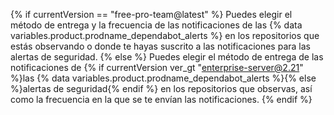 {% if currentVersion == "free-pro-team@latest" %}
Puedes elegir el método de entrega y la frecuencia de las notificaciones de
las {% data variables.product.prodname_dependabot_alerts %} en los repositorios que estás observando o donde te hayas suscrito a las notificaciones para las alertas de seguridad.
{% else %}
Puedes elegir el método de entrega de las notificaciones de
{% if currentVersion ver_gt "enterprise-server@2.21" %}las {% data variables.product.prodname_dependabot_alerts %}{% else %}alertas de seguridad{% endif %} en los repositorios que observas, así como la frecuencia en la que se te envían las notificaciones.
{% endif %}
